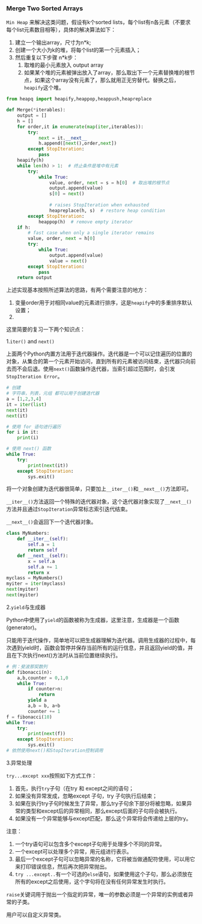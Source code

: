 ### Merge Two Sorted Arrays

`Min Heap` 来解决这类问题，假设有k个sorted lists，每个list有n各元素（不要求每个list元素数目相等），具体的解决算法如下：

1. 建立一个输出array，尺寸为n*k;
2. 创建一个大小为k的堆，将每个list的第一个元素插入；
3. 然后重复以下步骤 n*k步：
   1. 取堆的最小元素放入 output array
   2. 如果某个堆的元素被弹出放入了array，那么取出下一个元素替换堆的根节点，如果这个array没有元素了，那么就用正无穷替代。替换之后，`heapify`这个堆。

```python
from heapq import heapify,heappop,heappush,heapreplace

def Merge(*iterables):
    output = []
    h = []
    for order,it in enumerate(map(iter,iterables)):
        try:
            next = it.__next__
            h.append([next(),order,next])
        except StopIteration:
            pass
    heapify(h)
    while len(h) > 1:  # 终止条件是堆中有元素
        try:
            while True:
                value, order, next = s = h[0]  # 取出堆的根节点
                output.append(value)
                s[0] = next() 
                
                # raises StopIteration when exhausted
                heapreplace(h, s)  # restore heap condition
        except StopIteration:
            heappop(h)  # remove empty iterator
    if h:
        # fast case when only a single iterator remains
        value, order, next = h[0]
        try:
            while True:
                output.append(value)
                value = next()
        except StopIteration:
            pass
    return output
```

上述实现基本按照所述算法的思路，有两个需要注意的地方：

1. 变量order用于对相同value的元素进行排序，这是`heapify`中的多重排序默认设置；
2. 

这里简要的复习一下两个知识点：

1.`iter()` and `next()`

上面两个Python内置方法用于迭代器操作。迭代器是一个可以记住遍历的位置的对象，从集合的第一个元素开始访问，直到所有的元素被访问结束，迭代器只向前去而不会后退。使用`next()`函数操作迭代器，当索引超过范围时，会引发`StopIteration Error`。

```python
# 创建
# 字符串，列表，元组 都可以用于创建迭代器
a = [1,2,3,4]
it = iter(list)
next(it)
next(it)

# 使用 for 语句进行遍历
for i in it:
    print(i)

# 使用 next() 函数
while True:
    try:
        print(next(it))
    except StopIteration:
        sys.exit()
```

将一个对象创建为迭代器很简单，只要加上`__iter__()`和`__next__()`方法即可。

`__iter__()`方法返回一个特殊的迭代器对象，这个迭代器对象实现了`__next__()`方法并且通过`StopIteration`异常标志索引迭代结束。

`__next__()`会返回下一个迭代器对象。

```python
class MyNumbers:
    def __iter__(self):
        self.a = 1
        return self
    def __next__(self):
        x = self.a
        self.a += 1
        return x
myclass = MyNumbers()
myiter = iter(myclass)
next(myiter)
next(myiter)
```

2.`yield`与生成器

Python中使用了`yield`的函数被称为生成器，这里注意，生成器是一个函数(generator)。

只能用于迭代操作，简单地可以把生成器理解为迭代器。调用生成器的过程中，每次遇到yield时，函数会暂停并保存当前所有的运行信息，并且返回yield的值，并且在下次执行next()方法时从当前位置继续执行。

```python
# 例：斐波那契数列
def fibonacci(n):
    a,b,counter = 0,1,0
    while True:
        if counter>n:
            return
        yield a
        a,b = b, a+b
        counter += 1
f = fibonacci(10)
while True:
    try:
        print(next(f))
    except StopIteration:
        sys.exit()
# 依然使用next()和StopIteration控制调用
```

3.异常处理

`try...except xxx`按照如下方式工作：

1. 首先，执行`try`子句（在try 和 except之间的语句；
2. 如果没有异常发成，忽略except 子句，try 子句执行后结束；
3. 如果在执行try子句时候发生了异常，那么try子句余下部分将被忽略，如果异常的类型和except后的异常相同，那么except后面的子句将会被执行。
4. 如果没有一个异常能够与except匹配，那么这个异常将会传递给上层的try。

注意：

1. 一个try语句可以包含多个except子句用于处理多个不同的异常。
2. 一个except可以处理多个异常，用元组进行表示。
3. 最后一个except子句可以忽略异常的名称，它将被当做通配符使用，可以用它来打印错误信息，然后再次把异常抛出。
4. `try ...except..`有一个可选的`else`语句，如果使用这个子句，那么必须放在所有的except之后使用，这个字句将在没有任何异常发生时执行。

`raise`关键词用于抛出一个指定的异常，唯一的参数必须是一个异常的实例或者异常的子类。

用户可以自定义异常类。